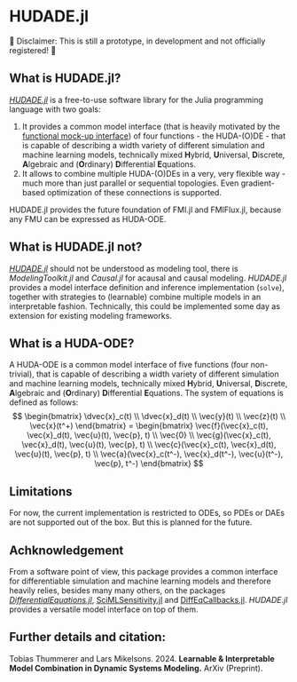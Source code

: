 # HUDADE.jl

🚧 Disclaimer: This is still a prototype, in development and not officially registered! 🚧

## What is HUDADE.jl?
[*HUDADE.jl*](https://github.com/ThummeTo/HUDADE.jl) is a free-to-use software library for the Julia programming language with two goals:
1. It provides a common model interface (that is heavily motivated by the [functional mock-up interface](https://fmi-standard.org/)) of four functions - the HUDA-(O)DE - that is capable of describing a width variety of different simulation and machine learning models, technically mixed **H**ybrid, **U**niversal, **D**iscrete, **A**lgebraic and (**O**rdinary) **D**ifferential **E**quations.
2. It allows to combine multiple HUDA-(O)DEs in a very, very flexible way - much more than just parallel or sequential topologies. Even gradient-based optimization of these connections is supported.

HUDADE.jl provides the future foundation of FMI.jl and FMIFlux.jl, because any FMU can be expressed as HUDA-ODE.

## What is HUDADE.jl not?
[*HUDADE.jl*](https://github.com/ThummeTo/HUDADE.jl) should not be understood as modeling tool, there is *ModelingToolkit.jl* and *Causal.jl* for acausal and causal modeling. 
*HUDADE.jl* provides a model interface definition and inference implementation (`solve`), together with strategies to (learnable) combine multiple models in an interpretable fashion. 
Technically, this could be implemented some day as extension for existing modeling frameworks.

## What is a HUDA-ODE?
A HUDA-ODE is a common model interface of five functions (four non-trivial), that is capable of describing a width variety of different simulation and machine learning models, technically mixed **H**ybrid, **U**niversal, **D**iscrete, **A**lgebraic and (**O**rdinary) **D**ifferential **E**quations.
The system of equations is defined as follows:
$$
\begin{bmatrix}
	\dvec{x}_c(t) \\ 
	\dvec{x}_d(t) \\ 
	\vec{y}(t) \\
	\vec{z}(t) \\
	\vec{x}(t^+)
\end{bmatrix} = 
\begin{bmatrix}
	\vec{f}(\vec{x}_c(t), \vec{x}_d(t), \vec{u}(t), \vec{p}, t) \\
	\vec{0} \\
	\vec{g}(\vec{x}_c(t), \vec{x}_d(t), \vec{u}(t), \vec{p}, t) \\
	\vec{c}(\vec{x}_c(t), \vec{x}_d(t), \vec{u}(t), \vec{p}, t) \\
	\vec{a}(\vec{x}_c(t^-), \vec{x}_d(t^-), \vec{u}(t^-), \vec{p}, t^-)
\end{bmatrix}
$$

## Limitations
For now, the current implementation is restricted to ODEs, so PDEs or DAEs are not supported out of the box.
But this is planned for the future.

## Achknowledgement
From a software point of view, this package provides a common interface for differentiable simulation and machine learning models and therefore heavily relies, besides many many others, on the packages [*DifferentialEquations.jl*](https://github.com/SciML/DifferentialEquations.jl), [SciMLSensitivity.jl](https://github.com/SciML/SciMLSensitivity.jl) and [DiffEqCallbacks.jl](https://github.com/SciML/DiffEqCallbacks.jl).
*HUDADE.jl* provides a versatile model interface on top of them.

## Further details and citation:
Tobias Thummerer and Lars Mikelsons. 2024. **Learnable & Interpretable Model Combination in Dynamic Systems Modeling.** ArXiv (Preprint).
